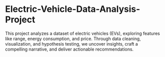 # Electric-Vehicle-Data-Analysis-Project
This project analyzes a dataset of electric vehicles (EVs), exploring features like range, energy consumption, and price. Through data cleaning, visualization, and hypothesis testing, we uncover insights, craft a compelling narrative, and deliver actionable recommendations.
